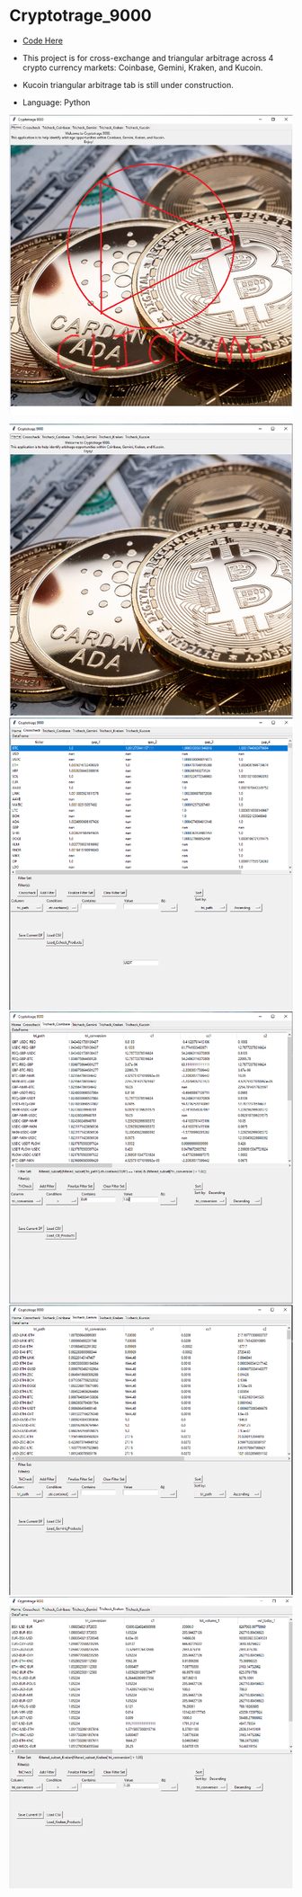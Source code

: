 # Cryptotrage_9000

- [Code Here](https://github.com/JasonSpaw/DMIR-Final-Project---Computational-Linguistics-over-Reddit-Data/blob/main/final-project-p1.ipynb)

- This project is for cross-exchange and triangular arbitrage across 4 crypto currency markets: Coinbase, Gemini, Kraken, and Kucoin.
- Kucoin triangular arbitrage tab is still under construction.
- Language: Python

[![Watch the video](https://github.com/JasonSpaw/Cryptotrage_9000/blob/main/Click_Me.png)](https://youtu.be/dPmhGKzdF7Y)

![](https://github.com/JasonSpaw/Cryptotrage_9000/blob/main/Home.png)
![](https://github.com/JasonSpaw/Cryptotrage_9000/blob/main/CrossCheck.png) 
![](https://github.com/JasonSpaw/Cryptotrage_9000/blob/main/Coinbase_filtered.png)
![](https://github.com/JasonSpaw/Cryptotrage_9000/blob/main/Gemini.png) 
![](https://github.com/JasonSpaw/Cryptotrage_9000/blob/main/Kraken_filtered.png)
